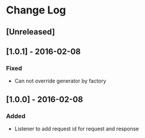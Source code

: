 # Change Log

## [Unreleased]

## [1.0.1] - 2016-02-08
### Fixed
- Can not override generator by factory

## [1.0.0] - 2016-02-08
### Added
- Listener to add request id for request and response 